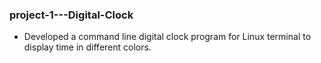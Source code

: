 ### project-1---Digital-Clock
- Developed a command line digital clock program for Linux terminal to display time in different colors.
